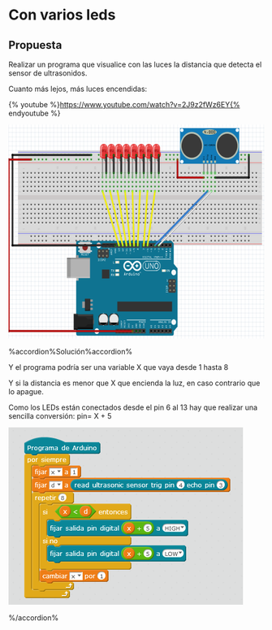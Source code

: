 
# Con varios leds

## Propuesta

Realizar un programa que visualice con las luces la distancia que detecta el sensor de ultrasonidos.

Cuanto más lejos, más luces encendidas:

{% youtube %}https://www.youtube.com/watch?v=2J9z2fWz6EY{% endyoutube %}

<img src="img/cto-ultrasonidos-variasluces.png" width="606" height="421" />


%accordion%Solución%accordion%

Y el programa podría ser una variable X que vaya desde 1 hasta 8

Y si la distancia es menor que X que encienda la luz, en caso contrario que lo apague.

Como los LEDs están conectados desde el pin 6 al 13 hay que realizar una sencilla conversión: pin= X + 5

<img width="462" height="349" src="img/sensorUS-1.png" />


%/accordion%